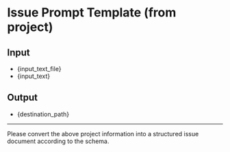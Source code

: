 # Issue Prompt Template (from project)

## Input

- {input_text_file}
- {input_text}

## Output

- {destination_path}

---

Please convert the above project information into a structured issue document according to the
schema.

